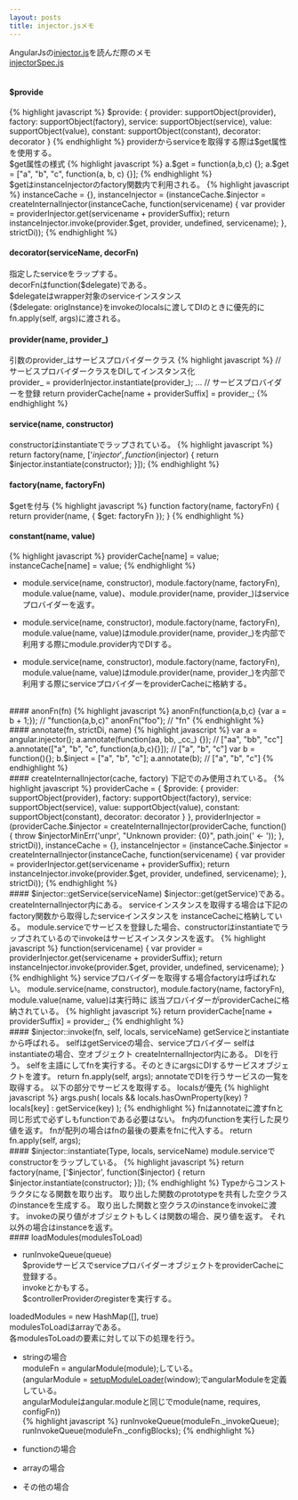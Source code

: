 ```yaml
---
layout: posts
title: injector.jsメモ 
---
```

AngularJsの[injector.js](https://github.com/angular/angular.js/blob/master/src/auto/injector.js)を読んだ際のメモ  
[injectorSpec.js](https://github.com/angular/angular.js/blob/master/test/auto/injectorSpec.js)   
<br/>    
#### $provide  
{% highlight javascript %}
$provide: {
    provider: supportObject(provider),
    factory: supportObject(factory),
    service: supportObject(service),
    value: supportObject(value),
    constant: supportObject(constant),
    decorator: decorator
  }
{% endhighlight %}   
providerからserviceを取得する際は$get属性を使用する。  
$get属性の様式   
{% highlight javascript %}
a.$get = function(a,b,c) {};
a.$get = ["a", "b", "c", function(a, b, c) {}];
{% endhighlight %}   
$getはinstanceInjectorのfactory関数内で利用される。  
{% highlight javascript %}
instanceCache = {},
instanceInjector = (instanceCache.$injector =
  createInternalInjector(instanceCache, function(servicename) {
    var provider = providerInjector.get(servicename + providerSuffix);
    return instanceInjector.invoke(provider.$get, provider, undefined, servicename);
  }, strictDi));
{% endhighlight %}   
#### decorator(serviceName, decorFn)
指定したserviceをラップする。    
decorFnはfunction($delegate)である。    
$delegateはwrapper対象のserviceインスタンス      
{$delegate: origInstance}をinvokeのlocalsに渡してDIのときに優先的にfn.apply(self, args)に渡される。  
#### provider(name, provider_)    
引数のprovider_はサービスプロバイダークラス
{% highlight javascript %}
// サービスプロバイダークラスをDIしてインスタンス化  
provider_ = providerInjector.instantiate(provider_);
...
// サービスプロバイダーを登録
return providerCache[name + providerSuffix] = provider_;
{% endhighlight %}   
#### service(name, constructor)   
constructorはinstantiateでラップされている。
{% highlight javascript %}
return factory(name, ['$injector', function($injector) {
    return $injector.instantiate(constructor);
}]);
{% endhighlight %}   
#### factory(name, factoryFn)   
$getを付与
{% highlight javascript %}
function factory(name, factoryFn) { return provider(name, { $get: factoryFn }); }
{% endhighlight %}   
#### constant(name, value)  
{% highlight javascript %}
providerCache[name] = value;
instanceCache[name] = value;
{% endhighlight %}   

* module.service(name, constructor), module.factory(name, factoryFn), module.value(name, value)、module.provider(name, provider_)はserviceプロバイダーを返す。    

* module.service(name, constructor), module.factory(name, factoryFn), module.value(name, value)はmodule.provider(name, provider_)を内部で利用する際にmodule.provider内でDIする。

* module.service(name, constructor), module.factory(name, factoryFn), module.value(name, value)はmodule.provider(name, provider_)を内部で利用する際にserviceプロバイダーをproviderCacheに格納する。   

<br/>    
#### anonFn(fn)  
{% highlight javascript %}
anonFn(function(a,b,c) {var a = b + 1;});
// "function(a,b,c)"
anonFn("foo");
// "fn"
{% endhighlight %}   
<br/>    
#### annotate(fn, strictDi, name)
{% highlight javascript %}
var a = angular.injector();
a.annotate(function(aa, bb, _cc_) {});
// ["aa", "bb", "cc"]
a.annotate(["a", "b", "c", function(a,b,c){}]);
// ["a", "b", "c"]
var b = function(){};
b.$inject = ["a", "b", "c"];
a.annotate(b);
// ["a", "b", "c"]
{% endhighlight %}   
<br/>    
#### createInternalInjector(cache, factory)   
下記でのみ使用されている。    
{% highlight javascript %}
      providerCache = {
        $provide: {
            provider: supportObject(provider),
            factory: supportObject(factory),
            service: supportObject(service),
            value: supportObject(value),
            constant: supportObject(constant),
            decorator: decorator
          }
      },
      providerInjector = (providerCache.$injector =
          createInternalInjector(providerCache, function() {
            throw $injectorMinErr('unpr', "Unknown provider: {0}", path.join(' <- '));
          }, strictDi)),
      instanceCache = {},
      instanceInjector = (instanceCache.$injector =
          createInternalInjector(instanceCache, function(servicename) {
            var provider = providerInjector.get(servicename + providerSuffix);
            return instanceInjector.invoke(provider.$get, provider, undefined, servicename);
          }, strictDi));
{% endhighlight %}   
<br/>    
#### $injector::getService(serviceName)  
$injector::get(getService)である。
createInternalInjector内にある。    
serviceインスタンスを取得する場合は下記のfactory関数から取得したserviceインスタンスを   
instanceCacheに格納している。    
module.serviceでサービスを登録した場合、constructorはinstantiateでラップされているのでinvokeはサービスインスタンスを返す。     
{% highlight javascript %}
function(servicename) {
    var provider = providerInjector.get(servicename + providerSuffix);
    return instanceInjector.invoke(provider.$get, provider, undefined, servicename);
}
{% endhighlight %}   
serviceプロバイダーを取得する場合factoryは呼ばれない。    
module.service(name, constructor), module.factory(name, factoryFn), module.value(name, value)は実行時に   
該当プロバイダーがproviderCacheに格納されている。
{% highlight javascript %}
return providerCache[name + providerSuffix] = provider_;
{% endhighlight %}   

<br/>    
#### $injector::invoke(fn, self, locals, serviceName)  
getServiceとinstantiateから呼ばれる。    
selfはgetServiceの場合、serviceプロバイダー     
selfはinstantiateの場合、空オブジェクト        
createInternalInjector内にある。    
DIを行う。    
selfを主語にしてfnを実行する。そのときにargsにDIするサービスオブジェクトを渡す。     
return fn.apply(self, args);   
annotateでDIを行うサービスの一覧を取得する。    
以下の部分でサービスを取得する。  
localsが優先     
{% highlight javascript %}
args.push(
    locals && locals.hasOwnProperty(key)
    ? locals[key]
    : getService(key)
);
{% endhighlight %}   
fnはannotateに渡すfnと同じ形式で必ずしもfunctionである必要はない。    
fn内のfunctionを実行した戻り値を返す。   
fnが配列の場合はfnの最後の要素をfnに代入する。    
return fn.apply(self, args);  
<br/>    
#### $injector::instantiate(Type, locals, serviceName)    
module.serviceでconstructorをラップしている。
{% highlight javascript %}
return factory(name, ['$injector', function($injector) {
      return $injector.instantiate(constructor);
}]);
{% endhighlight %}   
Typeからコンストラクタになる関数を取り出す。     
取り出した関数のprototypeを共有した空クラスのinstanceを生成する。  
取り出した関数と空クラスのinstanceをinvokeに渡す。  
invokeの戻り値がオブジェクトもしくは関数の場合、戻り値を返す。   
それ以外の場合はinstanceを返す。   
<br/>    
#### loadModules(modulesToLoad)  

* runInvokeQueue(queue)  
$provideサービスでserviceプロバイダーオブジェクトをproviderCacheに登録する。   
invokeとかもする。   
$controllerProviderのregisterを実行する。

loadedModules = new HashMap([], true)   
modulesToLoadはarrayである。      
各modulesToLoadの要素に対して以下の処理を行う。   

* stringの場合      
moduleFn = angularModule(module);している。    
(angularModule = [setupModuleLoader](https://github.com/angular/angular.js/blob/master/src/loader.js)(window);でangularModuleを定義している。    
angularModuleはangular.moduleと同じでmodule(name, requires, configFn))   
{% highlight javascript %}
runInvokeQueue(moduleFn._invokeQueue);
runInvokeQueue(moduleFn._configBlocks);
{% endhighlight %}   
* functionの場合       

* arrayの場合   

* その他の場合   










